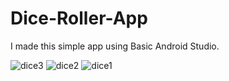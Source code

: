# Dice-Roller-App
I made this simple app using Basic Android Studio.


![dice3](https://user-images.githubusercontent.com/91900036/202163979-57e19276-a08f-4725-9998-966c080aef58.jpg)
![dice2](https://user-images.githubusercontent.com/91900036/202163996-a52d195d-98f9-4d26-9d13-7f8721d8554f.jpg)
![dice1](https://user-images.githubusercontent.com/91900036/202164000-7d02bb7c-a365-4a16-9278-0afebbef171c.jpg)
